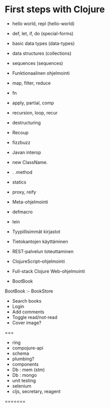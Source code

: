 # First steps with Clojure

* hello world, repl     (hello-world)
* def, let, if, do      (special-forms)
* basic data types      (data-types)
* data structures       (collections)
* sequences             (sequences)


* Funktionaalinen ohjelmointi
 * map, filter, reduce
 * fn
 * apply, partial, comp
 * recursion, loop, recur
 * destructuring

* Recoup
 * fizzbuzz

* Javan interop
 * new ClassName.
 * . .method
 * statics
 * proxy, reify

* Meta-ohjelmointi
 * defmacro

* lein

* Tyypillisimmät kirjastot
* Tietokantojen käyttäminen
* REST-palvelun toteuttaminen
* ClojureScript–ohjelmointi
* Full-stack Clojure Web-ohjelmointi
 * BootBook

BootBook :- BookStore

* Search books
* Login
* Add comments
* Toggle read/not-read
* Cover image?

===

* ring
* compojure-api
* schema
* plumbing?
* components
* Db : mem (stm)
* Db : mongo
* unit testing
* selenium
* cljs, secretary, reagent

=======
